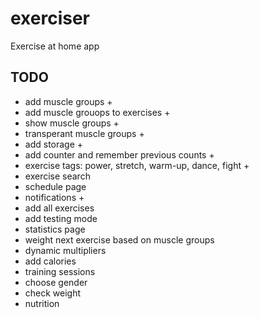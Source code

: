 # exerciser

Exercise at home app

## TODO

* add muscle groups +
* add muscle grouops to exercises +
* show muscle groups +
* transperant muscle groups +
* add storage +
* add counter and remember previous counts +
* exercise tags: power, stretch, warm-up, dance, fight +
* exercise search
* schedule page
* notifications +
* add all exercises
* add testing mode
* statistics page
* weight next exercise based on muscle groups
* dynamic multipliers
* add calories
* training sessions
* choose gender
* check weight
* nutrition
